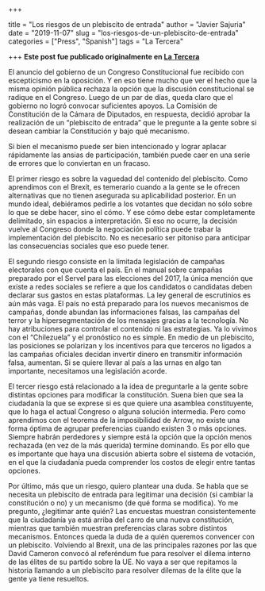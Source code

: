 +++

title = "Los riesgos de un plebiscito de entrada"
author = "Javier Sajuria"
date = "2019-11-07"
slug = "los-riesgos-de-un-plebiscito-de-entrada"
categories = ["Press", "Spanish"]
tags = "La Tercera"

+++
**Este post fue publicado originalmente en [La Tercera][1]**

El anuncio del gobierno de un Congreso Constitucional fue recibido con escepticismo en la oposición. Y en eso tiene mucho que ver el hecho que la misma opinión pública rechaza la opción que la discusión constitucional se radique en el Congreso. Luego de un par de días, queda claro que el gobierno no logró convocar suficientes apoyos. La Comisión de Constitución de la Cámara de Diputados, en respuesta, decidió aprobar la realización de un “plebiscito de entrada” que le pregunte a la gente sobre si desean cambiar la Constitución y bajo qué mecanismo.

Si bien el mecanismo puede ser bien intencionado y lograr aplacar rápidamente las ansias de participación, también puede caer en una serie de errores que lo conviertan en un fracaso.

El primer riesgo es sobre la vaguedad del contenido del plebiscito. Como aprendimos con el Brexit, es temerario cuando a la gente se le ofrecen alternativas que no tienen asegurada su aplicabilidad posterior. En un mundo ideal, debiéramos pedirle a los votantes que decidan no sólo sobre lo que se debe hacer, sino el cómo. Y ese cómo debe estar completamente delimitado, sin espacios a interpretación. Si eso no ocurre, la decisión vuelve al Congreso donde la negociación política puede trabar la implementación del plebiscito. No es necesario ser pitoniso para anticipar las consecuencias sociales que eso puede tener.

El segundo riesgo consiste en la limitada legislación de campañas electorales con que cuenta el país. En el manual sobre campañas preparado por el Servel para las elecciones del 2017, la única mención que existe a redes sociales se refiere a que los candidatos o candidatas deben declarar sus gastos en estas plataformas. La ley general de escrutinios es aún más vaga. El país no está preparado para los nuevos mecanismos de campañas, donde abundan las informaciones falsas, las campañas del terror y la hipersegmentación de los mensajes gracias a la tecnología. No hay atribuciones para controlar el contenido ni las estrategias. Ya lo vivimos con el “Chilezuela” y el pronóstico no es simple. En medio de un plebiscito, las posiciones se polarizan y los incentivos para que terceros no ligados a las campañas oficiales decidan invertir dinero en transmitir información falsa, aumentan. Si se quiere llevar al país a las urnas en algo tan importante, necesitamos una legislación acorde.

El tercer riesgo está relacionado a la idea de preguntarle a la gente sobre distintas opciones para modificar la constitución. Suena bien que sea la ciudadanía la que se exprese si es que quiere una asamblea constituyente, que lo haga el actual Congreso o alguna solución intermedia. Pero como aprendimos con el teorema de la imposibilidad de Arrow, no existe una forma óptima de agrupar preferencias cuando existen 3 o más opciones. Siempre habrán perdedores y siempre está la opción que la opción menos rechazada (en vez de la más querida) termine dominando. Es por ello que es importante que haya una discusión abierta sobre el sistema de votación, en el que la ciudadanía pueda comprender los costos de elegir entre tantas opciones.

Por último, más que un riesgo, quiero plantear una duda. Se habla que se necesita un plebiscito de entrada para legitimar una decisión (si cambiar la constitución o no) y un mecanismo (de qué forma se modifica). Yo me pregunto, ¿legitimar ante quién? Las encuestas muestran consistentemente que la ciudadanía ya está arriba del carro de una nueva constitución, mientras que también muestran preferencias claras sobre distintos mecanismos. Entonces queda la duda de a quién queremos convencer con un plebiscito. Volviendo al Brexit, una de las principales razones por las que David Cameron convocó al referéndum fue para resolver el dilema interno de las élites de su partido sobre la UE. No vaya a ser que repitamos la historia llamando a un plebiscito para resolver dilemas de la élite que la gente ya tiene resueltos.

 [1]: https://www.latercera.com/la-tercera-pm/noticia/los-riesgos-plebiscito-entrada/897487/